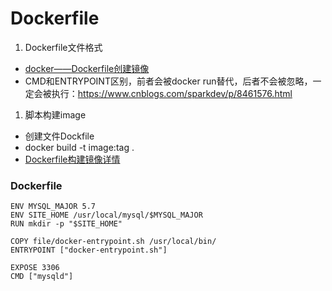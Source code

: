 # Dockerfile
1. Dockerfile文件格式
  * [docker——Dockerfile创建镜像](http://www.cnblogs.com/niloay/p/6261784.html)
  * CMD和ENTRYPOINT区别，前者会被docker run替代，后者不会被忽略，一定会被执行：https://www.cnblogs.com/sparkdev/p/8461576.html

1. 脚本构建image
  * 创建文件Dockfile
  * docker build -t image:tag .
  * [Dockerfile构建镜像详情](http://blog.51cto.com/nginxs/1893058)

### Dockerfile
```
ENV MYSQL_MAJOR 5.7
ENV SITE_HOME /usr/local/mysql/$MYSQL_MAJOR
RUN mkdir -p "$SITE_HOME"

COPY file/docker-entrypoint.sh /usr/local/bin/
ENTRYPOINT ["docker-entrypoint.sh"]

EXPOSE 3306
CMD ["mysqld"]
```
